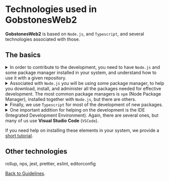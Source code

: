 # Technologies used in **GobstonesWeb2**

**GobstonesWeb2** is based on `Node.js`, and `Typescript`, and several technologies associated with those.

## The basics
<details><summary>
In order to contribute to the development, you need to have <code>Node.js</code> and some package manager installed in your system, and understand how to use it with a given repository.
</summary><p>

If you want to know more on `Node.js` there are a lot of good books and tutorials on it. 
A good starting point to know the basics on `Node.js` is [`nodejs.org`](https://nodejs.org/en/about/).
</p></details>

<details><summary>
Associated with <code>Node.js</code> you will be using some package manager, to help you download, install, and administer all the packages needed for effective development.
The most common package managers is <code>npm</code> (Node Package Manager), installed together with <code>Node.js</code>, but there are others.
</summary><p>

A good starting point to know the basics on `npm` is [`npmjs.com`](https://docs.npmjs.com/about-npm).
</p></details>

<details><summary>
Finally, we use <code>Typescript</code> for most of the development of new packages.
</summary><p>

A good starting point to know the basics on `Typescript` is [`typescriptlang.org`](https://www.typescriptlang.org/docs/).
</p></details>

<details><summary>
One important addition for helping on the development is the IDE (Integrated Development Environment).
Again, there are several ones, but many of us use <b>Visual Studio Code</b> (<code>VSCode</code>).
</summary><p>

A good starting point to know the basics on `VSCode` is [`code.visualstudio.com`](https://code.visualstudio.com/docs).
</p></details>

If you need help on installing these elements in your system, we provide a [short tutorial](./installation-tutorial.md).

## Other technologies

rollup, nps, jest, prettier, eslint, editorconfig

[Back to Guidelines](../README.md).
